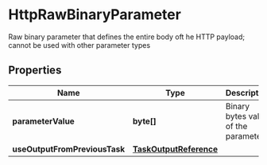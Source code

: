 

# HttpRawBinaryParameter

Raw binary parameter that defines the entire body oft he HTTP payload; cannot be used with other parameter types

## Properties

| Name | Type | Description | Notes |
|------------ | ------------- | ------------- | -------------|
|**parameterValue** | **byte[]** | Binary bytes value of the parameter |  [optional] |
|**useOutputFromPreviousTask** | [**TaskOutputReference**](TaskOutputReference.md) |  |  [optional] |



